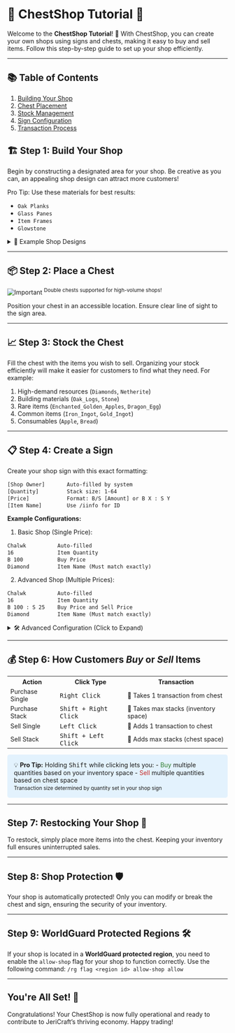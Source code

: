# 🏪 ChestShop Tutorial 🛒

Welcome to the **ChestShop Tutorial**! 🎉 With ChestShop, you can create your own shops using signs and chests, making it
easy to buy and sell items. Follow this step-by-step guide to set up your shop efficiently.

---

## 📚 Table of Contents

1. [Building Your Shop](#-step-1-build-your-shop)
2. [Chest Placement](#-step-2-place-a-chest)
3. [Stock Management](#-step-3-stock-the-chest)
4. [Sign Configuration](#-step-4-create-a-sign)
5. [Transaction Process](#-step-5-how-customers-buy-or-sell-items)

## 🏗️ Step 1: Build Your Shop

Begin by constructing a designated area for your shop. Be creative as you can, an appealing shop design can attract more
customers!

Pro Tip: Use these materials for best results:

- `Oak Planks`
- `Glass Panes`
- `Item Frames`
- `Glowstone`

<details>
<summary>📸 Example Shop Designs</summary>
<br>
<img src="/misc/assets/images/TUTORIALS/chestshop_example.png" alt="JeriCraft Logo" width="1920" />
</details>

---

## 📦 Step 2: Place a Chest

<div align="left">
  <img src="https://img.shields.io/badge/Important-Note-red?style=flat-square" alt="Important">
  <sup>Double chests supported for high-volume shops!</sup>
</div>

Position your chest in an accessible location. Ensure clear line of sight to the sign area.

---

## 📈 Step 3: Stock the Chest

Fill the chest with the items you wish to sell. Organizing your stock efficiently will make it easier for customers to
find what they need. For example:

1. High-demand resources (`Diamonds`, `Netherite`)
2. Building materials (`Oak_Logs`, `Stone`)
3. Rare items (`Enchanted_Golden_Apples`, `Dragon_Egg`)
4. Common items (`Iron_Ingot`, `Gold_Ingot`)
5. Consumables (`Apple`, `Bread`)

---

## 📋 Step 4: Create a Sign

Create your shop sign with this exact formatting:

```none
[Shop Owner]       Auto-filled by system
[Quantity]         Stack size: 1-64
[Price]            Format: B/S [Amount] or B X : S Y
[Item Name]        Use /iinfo for ID
```

**Example Configurations:**

1. Basic Shop (Single Price):

```none
Chalwk          Auto-filled
16              Item Quantity
B 100           Buy Price
Diamond         Item Name (Must match exactly)
```

2. Advanced Shop (Multiple Prices):

```none
Chalwk          Auto-filled
16              Item Quantity
B 100 : S 25    Buy Price and Sell Price
Diamond         Item Name (Must match exactly)
```

<details> <summary>🛠️ Advanced Configuration (Click to Expand)</summary>

| **Format**   | **Description**                    | **Example**  |
|--------------|------------------------------------|--------------|
| B 100        | Shop sells to players for 100 each | B 100        |
| S 50         | Shop buys from players for 50 each | S 50         |
| B 100 : S 25 | Dual pricing (Buy/Sell)            | B 100 : S 25 |
| ? 75         | Auto-convert to best deal          | ? 75         |

💡 Pro Tip: The colon : must have spaces on both sides when using dual pricing!

</details>

---

## 💰 Step 6: How Customers *Buy* or *Sell* Items
<div align="center">
  <table>
    <tr>
      <th>Action</th>
      <th>Click Type</th>
      <th>Transaction</th>
    </tr>
    <tr>
      <td>Purchase Single</td>
      <td><kbd>Right Click</kbd></td>
      <td>🔼 Takes 1 transaction from chest</td>
    </tr>
    <tr>
      <td>Purchase Stack</td>
      <td><kbd>Shift + Right Click</kbd></td>
      <td>🔼 Takes max stacks (inventory space)</td>
    </tr>
    <tr>
      <td>Sell Single</td>
      <td><kbd>Left Click</kbd></td>
      <td>🔽 Adds 1 transaction to chest</td>
    </tr>
    <tr>
      <td>Sell Stack</td>
      <td><kbd>Shift + Left Click</kbd></td>
      <td>🔽 Adds max stacks (chest space)</td>
    </tr>
  </table>
</div>

<div style="background-color: #e3f2fd; padding: 15px; border-radius: 5px; margin-top: 10px;">
💡 <strong>Pro Tip:</strong> Holding <kbd>Shift</kbd> while clicking lets you:
- <span style="color: #2e7d32;">Buy</span> multiple quantities based on your inventory space
- <span style="color: #c62828;">Sell</span> multiple quantities based on chest space
<br>
<small>Transaction size determined by quantity set in your shop sign</small>
</div>

---

## Step 7: Restocking Your Shop 🔄

To restock, simply place more items into the chest. Keeping your inventory full ensures uninterrupted sales.

---

## Step 8: Shop Protection 🛡️

Your shop is automatically protected! Only you can modify or break the chest and sign, ensuring the security of your
inventory.

---

## Step 9: WorldGuard Protected Regions 🛠️

If your shop is located in a **WorldGuard protected region**, you need to enable the `allow-shop` flag for your shop to
function correctly.
Use the following command: `/rg flag <region id> allow-shop allow`

---

## **You're All Set! 🎉**

Congratulations! Your ChestShop is now fully operational and ready to contribute to JeriCraft’s thriving economy. Happy
trading!